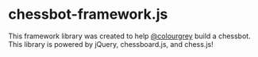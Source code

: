 # chessbot-framework.js
This framework library was created to help [@colourgrey](https://www.chess.com/member/colourgrey "colourgrey") build a chessbot. This library is powered by jQuery, chessboard.js, and chess.js!
